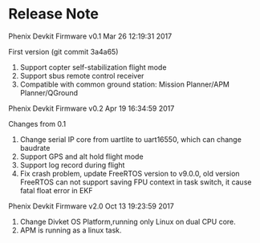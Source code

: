 # Release Note

Phenix Devkit Firmware v0.1 Mar 26 12:19:31 2017

First version \(git commit 3a4a65\)

1. Support copter self-stabilization flight mode
2. Support sbus remote control receiver
3. Compatible with common ground station: Mission Planner/APM Planner/QGround

Phenix Devkit Firmware v0.2 Apr 19 16:34:59 2017

Changes from 0.1

1. Change serial IP core from uartlite to uart16550, which can change baudrate
2. Support GPS and alt hold flight mode
3. Support log record during flight
4. Fix crash problem, update FreeRTOS version to v9.0.0,  old version FreeRTOS can not support saving FPU context in task switch, it cause fatal float error in EKF

Phenix Devkit Firmware v2.0 Oct 13 19:23:59 2017

1. Change Divket OS Platform,running only Linux on dual CPU core. 
2. APM is running as a linux task.

